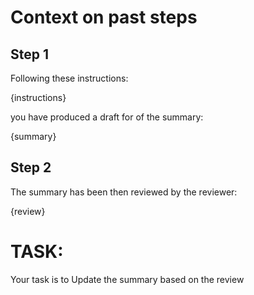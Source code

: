 # Context on past steps
## Step 1
Following these instructions:

{instructions}

you have produced a draft for of the summary:

{summary}

## Step 2
The summary has been then reviewed by the reviewer:

{review}

# TASK: 
Your task is to Update the summary based on the review

